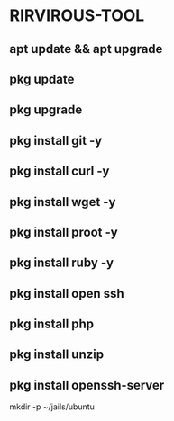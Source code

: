 # RIRVIROUS-TOOL
apt update && apt upgrade
-------------
pkg update
-------------
pkg upgrade
------------
pkg install git -y
--------------------
pkg install curl -y
--------------------
pkg install wget -y
---------------------
pkg install proot -y
---------------------
pkg install ruby -y
--------------------
pkg install open ssh
--------------------
pkg install php
----------------------
pkg install unzip
------------------------
pkg install openssh-server
-------------------------
mkdir -p ~/jails/ubuntu





